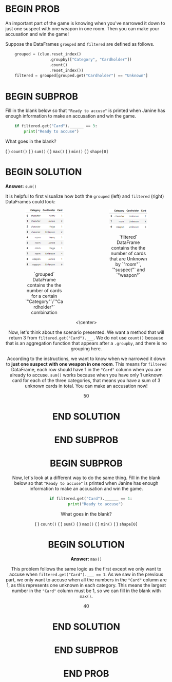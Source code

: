 # BEGIN PROB

An important part of the game is knowing when you've narrowed it down to
just one suspect with one weapon in one room. Then you can make your
accusation and win the game!

Suppose the DataFrames `grouped` and `filtered` are defined as follows.
```py
    grouped = (clue.reset_index()
                   .groupby(["Category", "Cardholder"])
                   .count()
                   .reset_index())
    filtered = grouped[grouped.get("Cardholder") == "Unknown"]
```
# BEGIN SUBPROB

Fill in the blank below so that `"Ready to accuse"` is printed when
Janine has enough information to make an accusation and win the game.

```py
    if filtered.get("Card").______ == 3:
        print("Ready to accuse")
```

What goes in the blank?

( ) `count()` 
( ) `sum()` 
( ) `max()` 
( ) `min()` 
( ) `shape[0]`

# BEGIN SOLUTION

**Answer:** `sum()`

It is helpful to first visualize how both the `grouped` (left) and `filtered` (right) DataFrames could look:

<center>
<div style="display: flex;">
    <div style="flex: 1; margin-right: 10px;">
        <img src="../../assets/images/wi24-midterm/grouped.png" alt="Image 1" style="width: 50%;">
        <p style="max-width: 50%; overflow: hidden; text-overflow: ellipsis;">`grouped` DataFrame contains the the number of cards for a certain `"Category"`/`"Cardholder"` combination</p>
    </div>
    <div style="flex: 1; margin-left: 10px;">
        <img src="../../assets/images/wi24-midterm/filter.png" alt="Image 2" style="width: 50%;">
        <p style="max-width: 50%; overflow: hidden; text-overflow: ellipsis;">`filtered` DataFrame contains the the number of cards that are Unknown by `"room"`, `"suspect"` and `"weapon"`</p>
    </div>
</div>
<\center>

Now, let's think about the scenario presented. We want a method that will return 3 from `filtered.get("Card").___`. We do not use `count()` because that is an aggregation function that appears after a `.groupby`, and there is no grouping here. 

According to the instructions, we want to know when we narrowed it down to **just one suspect with one weapon in one room**. This means for `filtered` DataFrame, each row should have 1 in the `"Card"` column when you are already to accuse. `sum()` works because when you have only 1 unknown card for each of the three categories, that means you have a sum of 3 unknown cards in total. You can make an accusation now! 

<average>50</average>

# END SOLUTION

# END SUBPROB

# BEGIN SUBPROB

Now, let's look at a different way to do the same thing. Fill in the
blank below so that `"Ready to accuse"` is printed when Janine has
enough information to make an accusation and win the game.

```py
    if filtered.get("Card").______ == 1:
        print("Ready to accuse")
```

What goes in the blank?

( ) `count()` 
( ) `sum()` 
( ) `max()` 
( ) `min()` 
( ) `shape[0]`

# BEGIN SOLUTION

**Answer:** `max()`

This problem follows the same logic as the first except we only want to accuse when `filtered.get("Card").___ == 1`. As we saw in the previous part, we only want to accuse when all the numbers in the `"Card"` column are 1, as this represents one unknown in each category. This means the largest number in the `"Card"` column must be 1, so we can fill in the blank with `max()`.

<average>40</average>

# END SOLUTION

# END SUBPROB

# END PROB